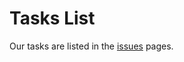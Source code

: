 # Tasks List

Our tasks are listed in the [issues](https://github.com/EricaTheRhino/tasks/issues) pages.
